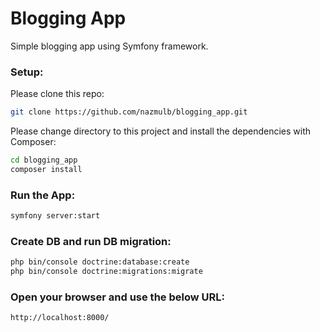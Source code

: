 # Blogging App

Simple blogging app using Symfony framework.

### Setup:

Please clone this repo:

```sh
git clone https://github.com/nazmulb/blogging_app.git
```

Please change directory to this project and install the dependencies with Composer: 

```sh
cd blogging_app
composer install
```

### Run the App:

```sh
symfony server:start
```

### Create DB and run DB migration:

```sh
php bin/console doctrine:database:create
php bin/console doctrine:migrations:migrate
```

### Open your browser and use the below URL:
`http://localhost:8000/`

